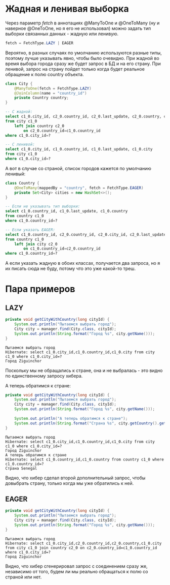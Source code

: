 # Жадная и ленивая выборка

Через параметр *fetch* в аннотациях @ManyToOne и @OneToMany (ну и наверное @OneToOne, но я его не использовал) можно задать тип выборки связанных данных - жадную или ленивую.

```java
fetch = FetchType.LAZY | EAGER
```

Вероятно, в разных случаях по умолчанию используются разные типы, поэтому лучше указывать явно, чтобы было очевидно. При жадной во время выбора города сразу же будет запрос в БД и на его страну. При ленивой, запрос на страну пойдет только когда будет реальное обращение к полю country объекта.

```java
class City {
    @ManyToOne(fetch = FetchType.LAZY)
    @JoinColumn(name = "country_id")
    private Country country;
}
```

```sql
-- С жадной:
select c1_0.city_id, c2_0.country_id, c2_0.last_update, c2_0.country, c1_0.last_update, c1_0.city 
from city c1_0
    left join country c2_0
        on c2_0.country_id=c1_0.country_id
where c1_0.city_id=?

-- С ленивой:
select c1_0.city_id, c1_0.country_id, c1_0.last_update, c1_0.city 
from city c1_0
where c1_0.city_id=?
```



А вот в случае со страной, список городов кажется по умолчанию ленивый:

```java
class Country {
    @OneToMany(mappedBy = "country", fetch = FetchType.EAGER)
    private Set<City> cities = new HashSet<>();
}
```

```sql
-- Если не указывать тип выборки:
select c1_0.country_id, c1_0.last_update, c1_0.country 
from country c1_0
where c1_0.country_id=?

-- Если указать EAGER:
select c1_0.country_id, c2_0.country_id, c2_0.city_id, c2_0.last_update, c2_0.city, c1_0.last_update, c1_0.country 
from country c1_0 
    left join city c2_0 
        on c1_0.country_id=c2_0.country_id 
where c1_0.country_id=?
```

А если указать жадную в обоих классах, получается два запроса, но я их писать сюда не буду, потому что это уже какой-то треш.

# Пара примеров

## LAZY

```java
private void getCityWithCountry(long cityId) {
    System.out.println("Пытаемся выбрать город");
    City city = manager.find(City.class, cityId);
    System.out.println(String.format("Город %s", city.getName()));
}
```

```
Пытаемся выбрать город
Hibernate: select c1_0.city_id,c1_0.country_id,c1_0.city from city c1_0 where c1_0.city_id=?
Город Ziguinchor
```

Поскольку мы не обращались к стране, она и не выбралась - это видно по единственному запросу хибера.

А теперь обратимся к стране:

```java
private void getCityWithCountry(long cityId) {
    System.out.println("Пытаемся выбрать город");
    City city = manager.find(City.class, cityId);
    System.out.println(String.format("Город %s", city.getName()));
    
    System.out.println("А теперь обратимся к стране");
    System.out.println(String.format("Страна %s", city.getCountry().getName()));  // <-- Туть
}
```

```
Пытаемся выбрать город
Hibernate: select c1_0.city_id,c1_0.country_id,c1_0.city from city c1_0 where c1_0.city_id=?
Город Ziguinchor
А теперь обратимся к стране
Hibernate: select c1_0.country_id,c1_0.country from country c1_0 where c1_0.country_id=?
Страна Senegal
```

Видно, что хибер сделал второй дополнительный запрос, чтобы довыбрать страну, только когда мы уже обратились к ней.

## EAGER

```java
private void getCityWithCountry(long cityId) {
    System.out.println("Пытаемся выбрать город");
    City city = manager.find(City.class, cityId);
    System.out.println(String.format("Город %s", city.getName()));
}
```

```
Пытаемся выбрать город
Hibernate: select c1_0.city_id,c2_0.country_id,c2_0.country,c1_0.city from city c1_0 join country c2_0 on c2_0.country_id=c1_0.country_id where c1_0.city_id=?
Город Ziguinchor
```

Видно, что хибер сгенерировал запрос с соединением сразу же, независимо от того, будем ли мы реально обращаться к полю со страной или нет.